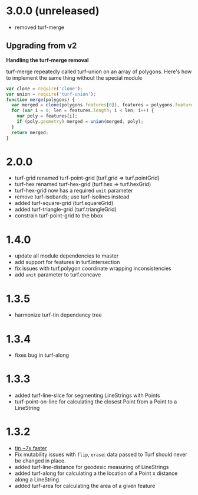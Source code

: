 # 3.0.0 (unreleased)

* removed turf-merge

## Upgrading from v2

**Handling the turf-merge removal**

turf-merge repeatedly called turf-union on an array of polygons. Here's
how to implement the same thing without the special module

```js
var clone = require('clone');
var union = require('turf-union');
function merge(polygons) {
  var merged = clone(polygons.features[0]), features = polygons.features;
  for (var i = 0, len = features.length; i < len; i++) {
    var poly = features[i];
    if (poly.geometry) merged = union(merged, poly);
  }
  return merged;
}
```


# 2.0.0

* turf-grid renamed turf-point-grid (turf.grid => turf.pointGrid)
* turf-hex renamed turf-hex-grid (turf.hex => turf.hexGrid)
* turf-hex-grid now has a required `unit` parameter
* remove turf-isobands; use turf-isolines instead
* added turf-square-grid (turf.squareGrid)
* added turf-triangle-grid (turf.triangleGrid)
* constrain turf-point-grid to the bbox

# 1.4.0

* update all module dependencies to master
* add support for features in turf.intersection
* fix issues with turf.polygon coordinate wrapping inconsistencies
* add `unit` parameter to turf.concave

# 1.3.5

* harmonize turf-tin dependency tree

# 1.3.4

* fixes bug in turf-along

# 1.3.3

* added turf-line-slice for segmenting LineStrings with Points
* turf-point-on-line for calculating the closest Point from a Point to a LineString

# 1.3.2

* [tin ~7x faster](https://github.com/Turfjs/turf-tin/commit/595f732435b3b7bd977cdbe996bce60cbfc490e7)
* Fix mutability issues with `flip`, `erase`: data passed to Turf should
  never be changed in place.
* added turf-line-distance for geodesic measuring of LineStrings
* added turf-along for calculating a the location of a Point x distance along a LineString
* added turf-area for calculating the area of a given feature
